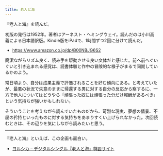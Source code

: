 ```yaml
---
title: 老人と海
---
```


『老人と海』を読んだ。

初版の発行は1952年。著者はアーネスト・ヘミングウェイ。読んだのは小川高義による日本語訳版。Kindle版をiPadで、1時間ずつ2回に分けて読んだ。

- <https://www.amazon.co.jp/dp/B00NBJG6S2>

簡潔ながらリズム良く、読み手を駆動させる良い文体だと感じた。前へ前へぐいぐいと引き込まれる感覚は、読書体験と作中の冒険的な様子がまるで同期しているかのよう。

常日頃より、自分は成果主義で評価されることを好む傾向にある。と考えていたが、最悪の状況で失意のままに帰還する男に対する自分の反応から察するに、一方で他人についてはどうやら「頑張った奴には頑張った分だけ報酬があるべき」という気持ちが強いかもしれない。

そういうことを考えながら読んでいたものだから、苛烈な現実、夢想の情景、不屈の矜持といったものに対する気持ちをあまりすくい上げられなかった。次回読むときは、その辺りを気にしながら読みたいと思う。

---

『老人と海』といえば、この企画も面白い。

- [ヨルシカ – デジタルシングル『老人と海』特設サイト](https://sp.universal-music.co.jp/yorushika/oldman_sea/)
